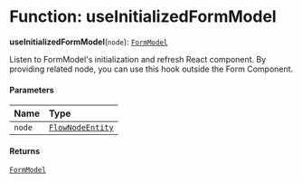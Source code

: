 # Function: useInitializedFormModel

**useInitializedFormModel**(`node`): [`FormModel`](/en/auto-docs/editor/classes/FormModel.md)

Listen to FormModel's initialization and refresh React component.
By providing related node, you can use this hook outside the Form Component.

#### Parameters

| Name | Type |
| :------ | :------ |
| `node` | [`FlowNodeEntity`](/en/auto-docs/editor/classes/FlowNodeEntity-1.md) |

#### Returns

[`FormModel`](/en/auto-docs/editor/classes/FormModel.md)
